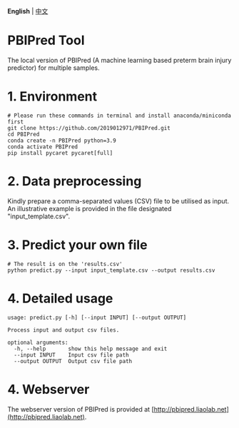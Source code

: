 **English** | [中文](https://pbipred.liaolab.net/PBIPred_for_Chinese_users)
# PBIPred Tool
The local version of PBIPred (A machine learning based preterm brain injury predictor) for multiple samples.
# 1. Environment
```
# Please run these commands in terminal and install anaconda/miniconda first
git clone https://github.com/2019012971/PBIPred.git
cd PBIPred
conda create -n PBIPred python=3.9
conda activate PBIPred
pip install pycaret pycaret[full]
```
# 2. Data preprocessing
Kindly prepare a comma-separated values (CSV) file to be utilised as input. An illustrative example is provided in the file designated "input_template.csv".
# 3. Predict your own file
```
# The result is on the 'results.csv'
python predict.py --input input_template.csv --output results.csv
```
# 4. Detailed usage
```
usage: predict.py [-h] [--input INPUT] [--output OUTPUT]

Process input and output csv files.

optional arguments:
  -h, --help       show this help message and exit
  --input INPUT    Input csv file path
  --output OUTPUT  Output csv file path
```
# 4. Webserver
The webserver version of PBIPred is provided at [http://pbipred.liaolab.net](http://pbipred.liaolab.net).
